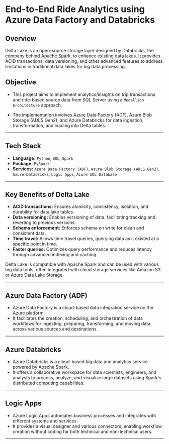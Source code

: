 # End-to-End Ride Analytics using Azure Data Factory and Databricks

## Overview
Delta Lake is an open-source storage layer designed by Databricks, the company behind Apache Spark, to enhance existing data lakes. It provides ACID transactions, data versioning, and other advanced features to address limitations in traditional data lakes for big data processing. 

## Objective

- This project aims to implement analytics/insights on trip transactions and ride-based source data from SQL Server using a `Medallion Architecture` approach. 

- The implementation involves Azure Data Factory (ADF), Azure Blob Storage (ADLS Gen2), and Azure Databricks for data ingestion, transformation, and loading into Delta tables.

---

## Tech Stack
- **Language:** `Python`, `SQL`, `Spark`
- **Package:** `PySpark`
- **Services:** `Azure Data Factory (ADF)`, `Azure Blob Storage (ADLS Gen2)`, `Azure Databricks`, `Logic Apps`, `Azure SQL Database`

---

## Key Benefits of Delta Lake
- **ACID transactions:** Ensures atomicity, consistency, isolation, and durability for data lake tables.
- **Data versioning:** Enables versioning of data, facilitating tracking and reverting to previous versions.
- **Schema enforcement:** Enforces schema on write for clean and consistent data.
- **Time travel:** Allows time travel queries, querying data as it existed at a specific point in time.
- **Faster queries:** Optimizes query performance and reduces latency through advanced indexing and caching.

Delta Lake is compatible with Apache Spark and can be used with various big data tools, often integrated with cloud storage services like Amazon S3 or Azure Data Lake Storage.

---

## Azure Data Factory (ADF)
- Azure Data Factory is a cloud-based data integration service on the Azure platform. 
- It facilitates the creation, scheduling, and orchestration of data workflows for ingesting, preparing, transforming, and moving data across various sources and destinations.

---

## Azure Databricks
- Azure Databricks is a cloud-based big data and analytics service powered by Apache Spark. 
- It offers a collaborative workspace for data scientists, engineers, and analysts to process, analyze, and visualize large datasets using Spark's distributed computing capabilities.

---

## Logic Apps
- Azure Logic Apps automates business processes and integrates with different systems and services. 
- It provides a visual designer and various connectors, enabling workflow creation without coding for both technical and non-technical users.

---
